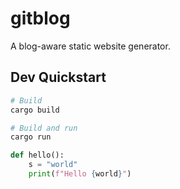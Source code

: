 # gitblog

A blog-aware static website generator.

## Dev Quickstart

```bash
# Build
cargo build

# Build and run
cargo run
```

```python
def hello():
	s = "world"
	print(f"Hello {world}")
```
